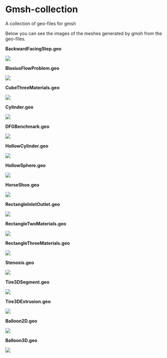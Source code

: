 # Gmsh-collection
A collection of geo-files for gmsh

Below you can see the images of the meshes generated by gmsh from the geo-files.

**BackwardFacingStep.geo**

![](images/BackwardFacingStep.png)

**BlasiusFlowProblem.geo**

![](images/BlasiusFlowProblem.png)

**CubeThreeMaterials.geo**

![](images/CubeThreeMaterials.png)

**Cylinder.geo**

![](images/Cylinder.png)

**DFGBenchmark.geo**

![](images/DFGBenchmark.png)

**HollowCylinder.geo**

![](images/HollowCylinder.png)

**HollowSphere.geo**

![](images/HollowSphere.png)

**HorseShoe.geo**

![](images/HorseShoe.png)

**RectangleInletOutlet.geo**

![](images/RectangleInletOutlet.png)

**RectangleTwoMaterials.geo**

![](images/RectangleTwoMaterials.png)

**RectangleThreeMaterials.geo**

![](images/RectangleThreeMaterials.png)

**Stenosis.geo**

![](images/Stenosis.png)

**Tire3DSegment.geo**

![](images/Tire3DSegment.png)

**Tire3DExtrusion.geo**

![](images/Tire3DExtrusion.png)


**Balloon2D.geo**

![](images/Balloon2D.png)

**Balloon3D.geo**

![](images/Balloon3D.png)


